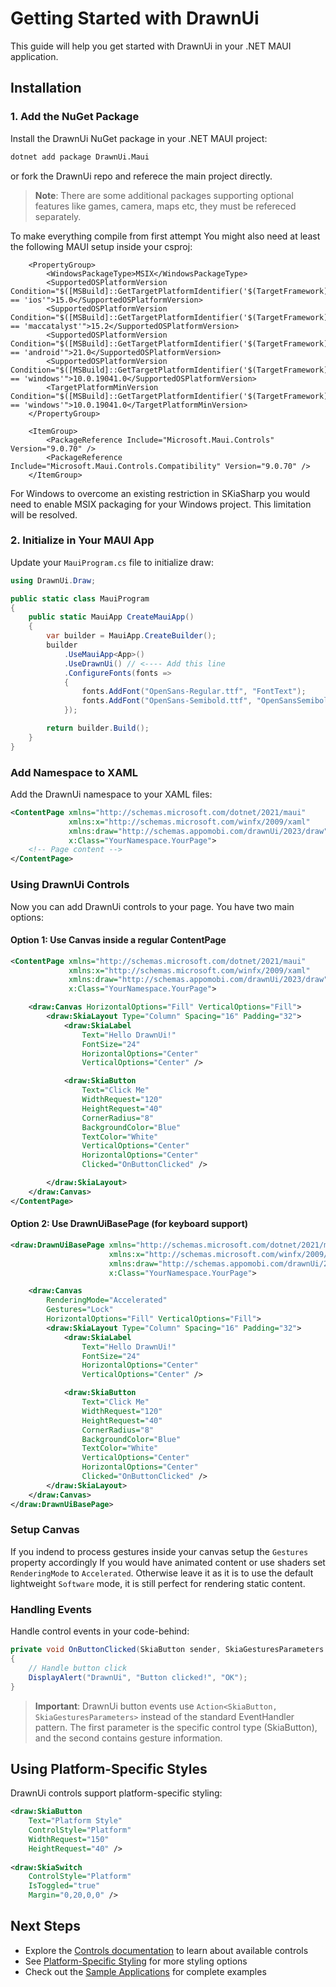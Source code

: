 # Getting Started with DrawnUi

This guide will help you get started with DrawnUi in your .NET MAUI application.

## Installation

### 1. Add the NuGet Package

Install the DrawnUi NuGet package in your .NET MAUI project:

```bash
dotnet add package DrawnUi.Maui
```

or fork the DrawnUi repo and referece the main project directly.

> **Note**: There are some additional packages supporting optional features like games, camera, maps etc, they must be refereced separately.

To make everything compile from first attempt You might also need at least the following MAUI setup inside your csproj:

```
	<PropertyGroup>
        <WindowsPackageType>MSIX</WindowsPackageType>
		<SupportedOSPlatformVersion Condition="$([MSBuild]::GetTargetPlatformIdentifier('$(TargetFramework)')) == 'ios'">15.0</SupportedOSPlatformVersion>
		<SupportedOSPlatformVersion Condition="$([MSBuild]::GetTargetPlatformIdentifier('$(TargetFramework)')) == 'maccatalyst'">15.2</SupportedOSPlatformVersion>
		<SupportedOSPlatformVersion Condition="$([MSBuild]::GetTargetPlatformIdentifier('$(TargetFramework)')) == 'android'">21.0</SupportedOSPlatformVersion>
        <SupportedOSPlatformVersion Condition="$([MSBuild]::GetTargetPlatformIdentifier('$(TargetFramework)')) == 'windows'">10.0.19041.0</SupportedOSPlatformVersion>
        <TargetPlatformMinVersion Condition="$([MSBuild]::GetTargetPlatformIdentifier('$(TargetFramework)')) == 'windows'">10.0.19041.0</TargetPlatformMinVersion>
	</PropertyGroup>
    
    <ItemGroup>
        <PackageReference Include="Microsoft.Maui.Controls" Version="9.0.70" />
        <PackageReference Include="Microsoft.Maui.Controls.Compatibility" Version="9.0.70" />
    </ItemGroup>

```

For Windows to overcome an existing restriction in SKiaSharp you would need to enable MSIX packaging for your Windows project. This limitation will be resolved.


### 2. Initialize in Your MAUI App

Update your `MauiProgram.cs` file to initialize draw:

```csharp
using DrawnUi.Draw;

public static class MauiProgram
{
    public static MauiApp CreateMauiApp()
    {
        var builder = MauiApp.CreateBuilder();
        builder
            .UseMauiApp<App>()
            .UseDrawnUi() // <---- Add this line
            .ConfigureFonts(fonts =>
            {
                fonts.AddFont("OpenSans-Regular.ttf", "FontText");
                fonts.AddFont("OpenSans-Semibold.ttf", "OpenSansSemibold");
            });

        return builder.Build();
    }
}
```

### Add Namespace to XAML

Add the DrawnUi namespace to your XAML files:

```xml
<ContentPage xmlns="http://schemas.microsoft.com/dotnet/2021/maui"
             xmlns:x="http://schemas.microsoft.com/winfx/2009/xaml"
             xmlns:draw="http://schemas.appomobi.com/drawnUi/2023/draw"
             x:Class="YourNamespace.YourPage">
    <!-- Page content -->
</ContentPage>
```

### Using DrawnUi Controls

Now you can add DrawnUi controls to your page. You have two main options:

#### Option 1: Use Canvas inside a regular ContentPage

```xml
<ContentPage xmlns="http://schemas.microsoft.com/dotnet/2021/maui"
             xmlns:x="http://schemas.microsoft.com/winfx/2009/xaml"
             xmlns:draw="http://schemas.appomobi.com/drawnUi/2023/draw"
             x:Class="YourNamespace.YourPage">

    <draw:Canvas HorizontalOptions="Fill" VerticalOptions="Fill">
        <draw:SkiaLayout Type="Column" Spacing="16" Padding="32">
            <draw:SkiaLabel
                Text="Hello DrawnUi!"
                FontSize="24"
                HorizontalOptions="Center"
                VerticalOptions="Center" />

            <draw:SkiaButton
                Text="Click Me"
                WidthRequest="120"
                HeightRequest="40"
                CornerRadius="8"
                BackgroundColor="Blue"
                TextColor="White"
                VerticalOptions="Center"
                HorizontalOptions="Center"
                Clicked="OnButtonClicked" />

        </draw:SkiaLayout>
    </draw:Canvas>
</ContentPage>
```

#### Option 2: Use DrawnUiBasePage (for keyboard support)

```xml
<draw:DrawnUiBasePage xmlns="http://schemas.microsoft.com/dotnet/2021/maui"
                      xmlns:x="http://schemas.microsoft.com/winfx/2009/xaml"
                      xmlns:draw="http://schemas.appomobi.com/drawnUi/2023/draw"
                      x:Class="YourNamespace.YourPage">

    <draw:Canvas 
        RenderingMode="Accelerated"
        Gestures="Lock"
        HorizontalOptions="Fill" VerticalOptions="Fill">
        <draw:SkiaLayout Type="Column" Spacing="16" Padding="32">
            <draw:SkiaLabel
                Text="Hello DrawnUi!"
                FontSize="24"
                HorizontalOptions="Center"
                VerticalOptions="Center" />

            <draw:SkiaButton
                Text="Click Me"
                WidthRequest="120"
                HeightRequest="40"
                CornerRadius="8"
                BackgroundColor="Blue"
                TextColor="White"
                VerticalOptions="Center"
                HorizontalOptions="Center"
                Clicked="OnButtonClicked" />
        </draw:SkiaLayout>
    </draw:Canvas>
</draw:DrawnUiBasePage>
```

### Setup Canvas

If you indend to process gestures inside your canvas setup the `Gestures` property accordingly
If you would have animated content or use shaders set `RenderingMode` to `Accelerated`. Otherwise leave it as it is to use the default lightweight `Software` mode, it is still perfect for rendering static content.

### Handling Events

Handle control events in your code-behind:

```csharp
private void OnButtonClicked(SkiaButton sender, SkiaGesturesParameters e)
{
    // Handle button click
    DisplayAlert("DrawnUi", "Button clicked!", "OK");
}
```

> **Important**: DrawnUi button events use `Action<SkiaButton, SkiaGesturesParameters>` instead of the standard EventHandler pattern. The first parameter is the specific control type (SkiaButton), and the second contains gesture information.

## Using Platform-Specific Styles

DrawnUi controls support platform-specific styling:

```xml
<draw:SkiaButton
    Text="Platform Style"
    ControlStyle="Platform"
    WidthRequest="150"
    HeightRequest="40" />
    
<draw:SkiaSwitch
    ControlStyle="Platform"
    IsToggled="true"
    Margin="0,20,0,0" />
```

## Next Steps

- Explore the [Controls documentation](controls/index.md) to learn about available controls
- See [Platform-Specific Styling](advanced/platform-styling.md) for more styling options
- Check out the [Sample Applications](samples.md) for complete examples